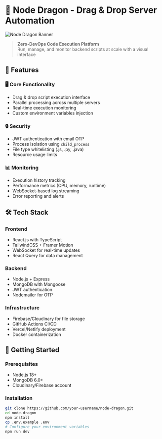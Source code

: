 # 🐉 Node Dragon - Drag & Drop Server Automation

![Node Dragon Banner](https://example.com/path/to/banner-image.png)

> **Zero-DevOps Code Execution Platform**  
> Run, manage, and monitor backend scripts at scale with a visual interface

## 🌟 Features

### 🖥️ Core Functionality
- Drag & drop script execution interface
- Parallel processing across multiple servers
- Real-time execution monitoring
- Custom environment variables injection

### 🔒 Security
- JWT authentication with email OTP
- Process isolation using `child_process`
- File type whitelisting (.js, .py, .java)
- Resource usage limits

### 📊 Monitoring
- Execution history tracking
- Performance metrics (CPU, memory, runtime)
- WebSocket-based log streaming
- Error reporting and alerts

## 🛠️ Tech Stack

### Frontend
- React.js with TypeScript
- TailwindCSS + Framer Motion
- WebSocket for real-time updates
- React Query for data management

### Backend
- Node.js + Express
- MongoDB with Mongoose
- JWT authentication
- Nodemailer for OTP

### Infrastructure
- Firebase/Cloudinary for file storage
- GitHub Actions CI/CD
- Vercel/Netlify deployment
- Docker containerization

## 🚀 Getting Started

### Prerequisites
- Node.js 18+
- MongoDB 6.0+
- Cloudinary/Firebase account

### Installation
```bash
git clone https://github.com/your-username/node-dragon.git
cd node-dragon
npm install
cp .env.example .env
# Configure your environment variables
npm run dev
